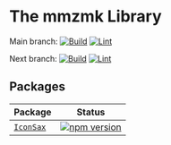 # The mmzmk Library

Main branch:
[![Build](https://github.com/MM25Zamanian/mmzmk/actions/workflows/build.yaml/badge.svg?branch=main)](https://github.com/MM25Zamanian/mmzmk/actions/workflows/build.yaml)
[![Lint](https://github.com/MM25Zamanian/mmzmk/actions/workflows/lint.yaml/badge.svg?branch=main)](https://github.com/MM25Zamanian/mmzmk/actions/workflows/lint.yaml)

Next branch:
[![Build](https://github.com/MM25Zamanian/mmzmk/actions/workflows/build.yaml/badge.svg?branch=next)](https://github.com/MM25Zamanian/mmzmk/actions/workflows/build.yaml)
[![Lint](https://github.com/MM25Zamanian/mmzmk/actions/workflows/lint.yaml/badge.svg?branch=next)](https://github.com/MM25Zamanian/mmzmk/actions/workflows/lint.yaml)

## Packages
| Package | Status
| ----------| ------
| [`IconSax`](https://github.com/MM25Zamanian/mmzmk/tree/next/packages/iconsax) | [![npm version](https://badge.fury.io/js/@mmzmk%2Ficonsax.svg)](https://badge.fury.io/js/@mmzmk%2Ficonsax)
